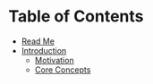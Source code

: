 # Table of Contents

* [Read Me](/README.md)
* [Introduction](/docs/introduction/README.md)
  * [Motivation](/docs/introduction/Motivation.md)
  * [Core Concepts](/docs/introduction/CoreConcepts.md)
